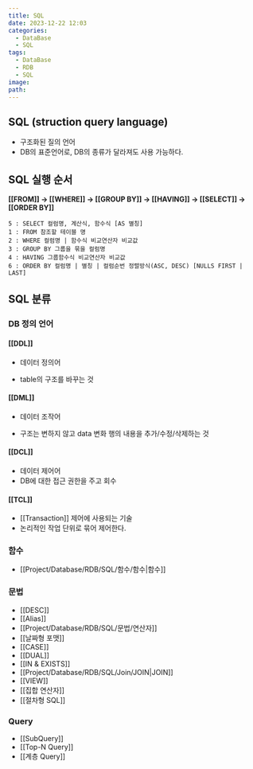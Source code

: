 ```yaml
---
title: SQL
date: 2023-12-22 12:03
categories:
  - DataBase
  - SQL
tags:
  - DataBase
  - RDB
  - SQL
image: 
path:
---
```


## SQL (struction query language)

- 구조화된 질의 언어
- DB의 표준언어로, DB의 종류가 달라져도 사용 가능하다.

## SQL 실행 순서
**[[FROM]] → [[WHERE]] → [[GROUP BY]] → [[HAVING]] → [[SELECT]] → [[ORDER BY]]**
```
5 : SELECT 컬럼명, 계산식, 함수식 [AS 별칭]
1 : FROM 참조할 테이블 명
2 : WHERE 컬럼명 | 함수식 비교연산자 비교값
3 : GROUP BY 그룹을 묶을 컬럼명
4 : HAVING 그룹함수식 비교연산자 비교값
6 : ORDER BY 컬럼명 | 별칭 | 컬럼순번 정렬방식(ASC, DESC) [NULLS FIRST | LAST]
```

## SQL 분류
### DB 정의 언어
#### [[DDL]]
+ 데이터 정의어
- table의 구조를 바꾸는 것

#### [[DML]]
+ 데이터 조작어
- 구조는 변하지 않고 data 변화 행의 내용을 추가/수정/삭제하는 것

#### [[DCL]]
+ 데이터 제어어
+ DB에 대한 접근 권한을 주고 회수

#### [[TCL]]
+ [[Transaction]] 제어에 사용되는 기술
+ 논리적인 작업 단위로 묶어 제어한다.

### 함수
+ [[Project/Database/RDB/SQL/함수/함수|함수]]

### 문법
+ [[DESC]]
+ [[Alias]]
+ [[Project/Database/RDB/SQL/문법/연산자]]
+ [[날짜형 포맷]]
+ [[CASE]]
+ [[DUAL]]
+ [[IN & EXISTS]]
+ [[Project/Database/RDB/SQL/Join/JOIN|JOIN]]
+ [[VIEW]]
+ [[집합 연산자]]
+ [[절차형 SQL]]
### Query
+ [[SubQuery]]
+ [[Top-N Query]]
+ [[계층 Query]]
